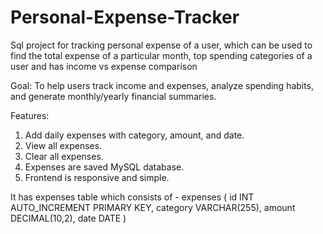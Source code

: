 # Personal-Expense-Tracker
Sql project for tracking personal expense of a user, which can be used to find the total expense of a particular month, top spending categories of a user and has income vs expense comparison

Goal: To help users track income and expenses, analyze spending habits, and generate monthly/yearly financial summaries.

Features:
1. Add daily expenses with category, amount, and date.
2. View all expenses.
3. Clear all expenses.
4. Expenses are saved MySQL database.
5. Frontend is responsive and simple.

It has expenses table which consists of -
expenses (
    id INT AUTO_INCREMENT PRIMARY KEY,
    category VARCHAR(255),
    amount DECIMAL(10,2),
    date DATE
)

